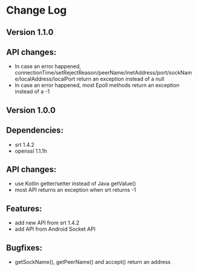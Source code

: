 Change Log
==========

Version 1.1.0
-------------

## API changes:
- In case an error happened, connectionTime/setRejectReason/peerName/inetAddress/port/sockName/localAddress/localPort return an exception instead of a null
- In case an error happened, most Epoll methods return an exception instead of a -1

Version 1.0.0
-------------

## Dependencies:
- srt 1.4.2
- openssl 1.1.1h

## API changes:
- use Kotlin getter/setter instead of Java getValue()
- most API returns an exception when srt returns -1

## Features:
- add new API from srt 1.4.2
- add API from Android Socket API

## Bugfixes:
- getSockName(), getPeerName() and accept() return an address

